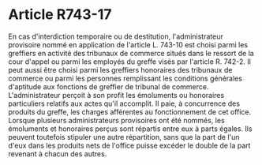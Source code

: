 # Article R743-17

En cas d'interdiction temporaire ou de destitution, l'administrateur provisoire nommé en application de l'article L. 743-10 est choisi parmi les greffiers en activité des tribunaux de commerce situés dans le ressort de la cour d'appel ou parmi les employés du greffe visés par l'article R. 742-2. Il peut aussi être choisi parmi les greffiers honoraires des tribunaux de commerce ou parmi les personnes remplissant les conditions générales d'aptitude aux fonctions de greffier de tribunal de commerce.   L'administrateur perçoit à son profit les émoluments ou honoraires particuliers relatifs aux actes qu'il accomplit. Il paie, à concurrence des produits du greffe, les charges afférentes au fonctionnement de cet office.   Lorsque plusieurs administrateurs provisoires ont été nommés, les émoluments et honoraires perçus sont répartis entre eux à parts égales. Ils peuvent toutefois stipuler une autre répartition, sans que la part de l'un d'eux dans les produits nets de l'office puisse excéder le double de la part revenant à chacun des autres.